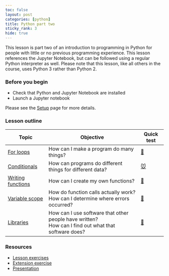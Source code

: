 ```yaml
---
toc: false
layout: post
categories: [python]
title: Python part two
sticky_rank: 3
hide: true
---
```


This lesson is part two of an introduction to programming in Python for people with little or no previous programming experience.  This lesson references the Jupyter Notebook, but can be followed using a regular Python interpreter as well. Please note that this lesson, like all others in the course, uses Python 3 rather than Python 2.

### Before you begin

- Check that Python and Jupyter Notebook are installed
- Launch a Jupyter notebook 

Please see the [Setup](https://nu-cem.github.io/CompPhys/2021/08/02/Setup) page for more details.

### Lesson outline

| Topic | Objective | Quick test |
|-------|-----------|-----------|
|[For loops](https://nu-cem.github.io/CompPhys/2021/08/02/For-Loops)| 	How can I make a program do many things?  | [:ram:](https://nu-cem.github.io/CompPhys/2021/08/02/For-Loops-Qs.html) |
|[Conditionals](https://nu-cem.github.io/CompPhys/2021/08/02/Conditionals)| How can programs do different things for different data?  | [:mouse:](https://nu-cem.github.io/CompPhys/2021/08/02/Conditionals-Qs.html)|
| [Writing functions](https://nu-cem.github.io/CompPhys/2021/08/02/Writing-Functions)|  	How can I create my own functions? | [:palm_tree:](https://nu-cem.github.io/CompPhys/2021/08/02/Writing-Functions-Qs) |
| [Variable scope](https://nu-cem.github.io/CompPhys/2021/08/02/Variable-Scope) |  How do function calls actually work? <br/> How can I determine where errors occurred? | [:mushroom:](https://nu-cem.github.io/CompPhys/2021/08/02/Variable-Scope-Qs) |
|[Libraries](https://nu-cem.github.io/CompPhys/2021/08/02/Libraries)| How can I use software that other people have written? <br/> How can I find out what that software does? | [:cactus:](https://nu-cem.github.io/CompPhys/2021/08/02/Libraries-Qs) |


### Resources

- [Lesson exercises](https://nu-cem.github.io/CompPhys/exercises/Python_two_exercises)
- [Extension exercise](https://nu-cem.github.io/CompPhys/exercises/Python_two_extension)
- [Presentation](https://nu-cem.github.io/CompPhys/slides/Python_two_slides)


